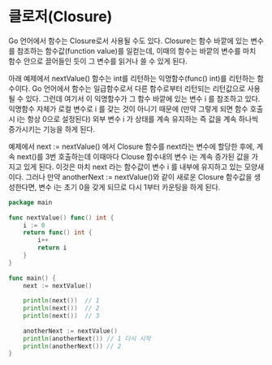 # 클로저(Closure)

Go 언어에서 함수는 Closure로서 사용될 수도 있다. Closure는 함수 바깥에 있는 변수를 참조하는 함수값(function value)를 일컫는데, 이때의 함수는 바깥의 변수를 마치 함수 안으로 끌어들인 듯이 그 변수를 읽거나 쓸 수 있게 된다.

아래 예제에서 nextValue() 함수는 int를 리턴하는 익명함수(func() int)를 리턴하는 함수이다. Go 언어에서 함수는 일급함수로서 다른 함수로부터 리턴되는 리턴값으로 사용될 수 있다. 그런데 여기서 이 익명함수가 그 함수 바깥에 있는 변수 i 를 참조하고 있다. 익명함수 자체가 로컬 변수로 i 를 갖는 것이 아니기 때문에 (만약 그렇게 되면 함수 호출시 i는 항상 0으로 설정된다) 외부 변수 i 가 상태를 계속 유지하는 즉 값을 계속 하나씩 증가시키는 기능을 하게 된다.

예제에서 next := nextValue() 에서 Closure 함수를 next라는 변수에 할당한 후에, 계속 next()를 3번 호출하는데 이때마다 Clouse 함수내의 변수 i는 계속 증가된 값을 가지고 있게 된다. 이것은 마치 next 라는 함수값이 변수 i 를 내부에 유지하고 있는 모양새이다. 그러나 만약 anotherNext := nextValue()와 같이 새로운 Closure 함수값을 생성한다면, 변수 i는 초기 0을 갖게 되므로 다시 1부터 카운팅을 하게 된다.

```go
package main
 
func nextValue() func() int {
    i := 0
    return func() int {
        i++
        return i
    }
}
 
func main() {
    next := nextValue()
 
    println(next())  // 1
    println(next())  // 2
    println(next())  // 3
 
    anotherNext := nextValue()
    println(anotherNext()) // 1 다시 시작
    println(anotherNext()) // 2
}
```
